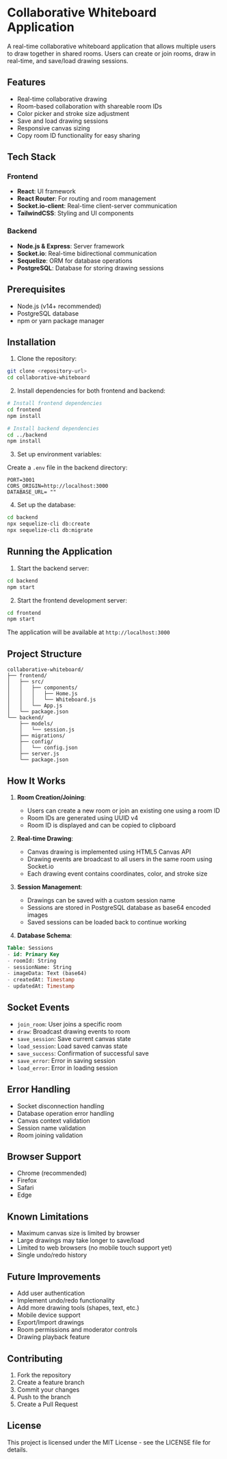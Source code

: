 # Collaborative Whiteboard Application

A real-time collaborative whiteboard application that allows multiple users to draw together in shared rooms. Users can create or join rooms, draw in real-time, and save/load drawing sessions.

## Features

- Real-time collaborative drawing
- Room-based collaboration with shareable room IDs
- Color picker and stroke size adjustment
- Save and load drawing sessions
- Responsive canvas sizing
- Copy room ID functionality for easy sharing

## Tech Stack

### Frontend
- **React**: UI framework
- **React Router**: For routing and room management
- **Socket.io-client**: Real-time client-server communication
- **TailwindCSS**: Styling and UI components

### Backend
- **Node.js & Express**: Server framework
- **Socket.io**: Real-time bidirectional communication
- **Sequelize**: ORM for database operations
- **PostgreSQL**: Database for storing drawing sessions

## Prerequisites

- Node.js (v14+ recommended)
- PostgreSQL database
- npm or yarn package manager

## Installation

1. Clone the repository:
```bash
git clone <repository-url>
cd collaborative-whiteboard
```

2. Install dependencies for both frontend and backend:
```bash
# Install frontend dependencies
cd frontend
npm install

# Install backend dependencies
cd ../backend
npm install
```

3. Set up environment variables:

Create a `.env` file in the backend directory:
```env
PORT=3001
CORS_ORIGIN=http://localhost:3000
DATABASE_URL= ""
```

4. Set up the database:
```bash
cd backend
npx sequelize-cli db:create
npx sequelize-cli db:migrate
```

## Running the Application

1. Start the backend server:
```bash
cd backend
npm start
```

2. Start the frontend development server:
```bash
cd frontend
npm start
```

The application will be available at `http://localhost:3000`

## Project Structure

```
collaborative-whiteboard/
├── frontend/
│   ├── src/
│   │   ├── components/
│   │   │   ├── Home.js
│   │   │   └── Whiteboard.js
│   │   └── App.js
│   └── package.json
└── backend/
    ├── models/
    │   └── session.js
    ├── migrations/
    ├── config/
    │   └── config.json
    ├── server.js
    └── package.json
```

## How It Works

1. **Room Creation/Joining**:
   - Users can create a new room or join an existing one using a room ID
   - Room IDs are generated using UUID v4
   - Room ID is displayed and can be copied to clipboard

2. **Real-time Drawing**:
   - Canvas drawing is implemented using HTML5 Canvas API
   - Drawing events are broadcast to all users in the same room using Socket.io
   - Each drawing event contains coordinates, color, and stroke size

3. **Session Management**:
   - Drawings can be saved with a custom session name
   - Sessions are stored in PostgreSQL database as base64 encoded images
   - Saved sessions can be loaded back to continue working

4. **Database Schema**:
```sql
Table: Sessions
- id: Primary Key
- roomId: String
- sessionName: String
- imageData: Text (base64)
- createdAt: Timestamp
- updatedAt: Timestamp
```

## Socket Events

- `join_room`: User joins a specific room
- `draw`: Broadcast drawing events to room
- `save_session`: Save current canvas state
- `load_session`: Load saved canvas state
- `save_success`: Confirmation of successful save
- `save_error`: Error in saving session
- `load_error`: Error in loading session

## Error Handling

- Socket disconnection handling
- Database operation error handling
- Canvas context validation
- Session name validation
- Room joining validation

## Browser Support

- Chrome (recommended)
- Firefox
- Safari
- Edge

## Known Limitations

- Maximum canvas size is limited by browser
- Large drawings may take longer to save/load
- Limited to web browsers (no mobile touch support yet)
- Single undo/redo history

## Future Improvements

- Add user authentication
- Implement undo/redo functionality
- Add more drawing tools (shapes, text, etc.)
- Mobile device support
- Export/Import drawings
- Room permissions and moderator controls
- Drawing playback feature

## Contributing

1. Fork the repository
2. Create a feature branch
3. Commit your changes
4. Push to the branch
5. Create a Pull Request

## License

This project is licensed under the MIT License - see the LICENSE file for details.
